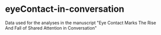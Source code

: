 # eyeContact-in-conversation
Data used for the analyses in the manuscript "Eye Contact Marks The Rise And Fall of Shared Attention in Conversation"
